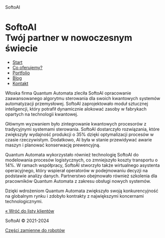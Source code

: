 SoftoAI       

SoftoAI  
Twój partner w nowoczesnym świecie
============================================

*   [Start](/ "Strona główna")
*   [Co oferujemy?](/uslugi "Zakres usług")
*   [Portfolio](/portfolio "Opisy naszych ostatnich realizacji dla klientów")
*   [Blog](/aktualnosci "Co wydarzyło się w naszej firmie?")
*   [Kontakt](/kontakt "Zadzwoń do nas, wyślij maila lub odwiedź nas osobiście")

Włoska firma Quantum Automata zleciła SoftoAI opracowanie zaawansowanego algorytmu sterowania dla swoich kwantowych systemów automatyzacji przemysłowej. SoftoAI zaprojektowało moduł sztucznej inteligencji, który potrafił dynamicznie alokować zasoby w fabrykach opartych na technologii kwantowej.

Głównym wyzwaniem było zintegrowanie kwantowych procesorów z tradycyjnymi systemami sterowania. SoftoAI dostarczyło rozwiązania, które zwiększyły wydajność produkcji o 35% dzięki optymalizacji procesów w czasie rzeczywistym. Dodatkowo, AI była w stanie przewidywać awarie maszyn i planować konserwację prewencyjną.

Quantum Automata wykorzystało również technologię SoftoAI do modelowania procesów logistycznych, co zmniejszyło koszty transportu o 14%. W ramach współpracy, SoftoAI stworzyło także wirtualnego asystenta operacyjnego, który wspierał operatorów w podejmowaniu decyzji na podstawie analizy danych. Partnerstwo obejmowało również szkolenia dla pracowników Quantum Automata z zakresu obsługi nowych systemów.

Dzięki wdrożeniom Quantum Automata zwiększyło swoją konkurencyjność na globalnym rynku i zdobyło kontrakty z największymi koncernami technologicznymi.

[« Wróć do listy klientów](/portfolio)

SoftoAI © 2021-2024

[Części zamienne do robotów](/czescizamienne)
